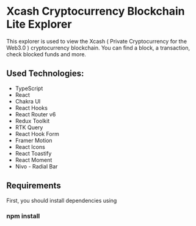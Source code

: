 # Xcash Cryptocurrency Blockchain Lite Explorer 

This explorer is used to view the Xcash ( Private Cryptocurrency for the Web3.0 ) cryptocurrency blockchain. You can find a block, a transaction, check blocked funds and more.

## Used Technologies:

- TypeScript
- React
- Chakra UI
- React Hooks
- React Router v6
- Redux Toolkit
- RTK Query
- React Hook Form
- Framer Motion
- React Icons
- React Toastify
- React Moment
- Nivo - Radial Bar


## Requirements

First, you should install dependencies using 
### npm install


